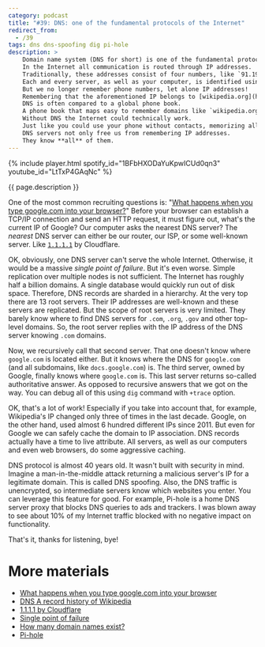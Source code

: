 ```yaml
---
category: podcast
title: "#39: DNS: one of the fundamental protocols of the Internet"
redirect_from:
  - /39
tags: dns dns-spoofing dig pi-hole
description: >
    Domain name system (DNS for short) is one of the fundamental protocols of the Internet.
    In the Internet all communication is routed through IP addresses.
    Traditionally, these addresses consist of four numbers, like `91.198.174.192`.
    Each and every server, as well as your computer, is identified using such an address.
    But we no longer remember phone numbers, let alone IP addresses!
    Remembering that the aforementioned IP belongs to [wikipedia.org](https://www.wikipedia.org/) is tedious.
    DNS is often compared to a global phone book.
    A phone book that maps easy to remember domains like `wikipedia.org` or `gmail.com` to IP addresses - usable by machines.
    Without DNS the Internet could technically work.
    Just like you could use your phone without contacts, memorizing all phone numbers.
    DNS servers not only free us from remembering IP addresses.
    They know **all** of them.
---
```


{% include player.html spotify_id="1BFbHXODaYuKpwICUd0qn3" youtube_id="LtTxP4GAqNc" %}

{{ page.description }}

One of the most common recruiting questions is: "[What happens when you type google.com into your browser?](https://github.com/alex/what-happens-when)"
Before your browser can establish a TCP/IP connection and send an HTTP request, it must figure out, what's the current IP of Google?
Our computer asks the nearest DNS server?
The _nearest_ DNS server can either be our router, our ISP, or some well-known server.
Like [`1.1.1.1`](https://1.1.1.1/) by Cloudflare.

OK, obviously, one DNS server can't serve the whole Internet.
Otherwise, it would be a massive _single point of failure_.
But it's even worse.
Simple replication over multiple nodes is not sufficient.
The Internet has roughly half a billion domains.
A single database would quickly run out of disk space.
Therefore, DNS records are sharded in a hierarchy.
At the very top there are 13 root servers.
Their IP addresses are well-known and these servers are replicated.
But the scope of root servers is very limited.
They barely know where to find DNS servers for `.com`, `.org`, `.gov` and other top-level domains.
So, the root server replies with the IP address of the DNS server knowing `.com` domains.

Now, we recursively call that second server.
That one doesn't know where `google.com` is located either.
But it knows where the DNS for `google.com` (and all subdomains, like `docs.google.com`) is.
The third server, owned by Google, finally knows where `google.com` is.
This last server returns so-called authoritative answer.
As opposed to recursive answers that we got on the way.
You can debug all of this using `dig` command with `+trace` option.

OK, that's a lot of work!
Especially if you take into account that, for example, Wikipedia's IP changed only three of times in the last decade.
Google, on the other hand, used almost 6 hundred different IPs since 2011.
But even for Google we can safely cache the domain to IP association.
DNS records actually have a time to live attribute.
All servers, as well as our computers and even web browsers, do some aggressive caching.

DNS protocol is almost 40 years old.
It wasn't built with security in mind.
Imagine a man-in-the-middle attack returning a malicious server's IP for a legitimate domain.
This is called DNS spoofing.
Also, the DNS traffic is unencrypted, so intermediate servers know which websites you enter.
You can leverage this feature for good.
For example, Pi-hole is a home DNS server proxy that blocks DNS queries to ads and trackers.
I was blown away to see about 10% of my Internet traffic blocked with no negative impact on functionality.

That's it, thanks for listening, bye!

# More materials

* [What happens when you type google.com into your browser](https://github.com/alex/what-happens-when)
* [DNS A record history of Wikipedia](http://dnshistory.org/historical-dns-records/a/wikipedia.org)
* [1.1.1.1 by Cloudflare](https://1.1.1.1/)
* [Single point of failure](https://en.wikipedia.org/wiki/Single_point_of_failure)
* [How many domain names exist?](https://www.quora.com/How-many-domain-names-exist)
* [Pi-hole](https://pi-hole.net/)



